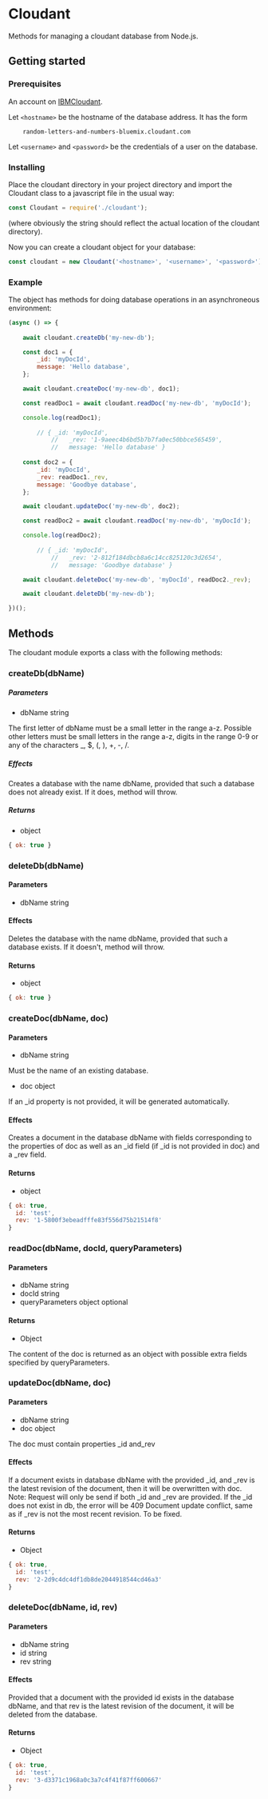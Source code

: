 # Cloudant

Methods for managing a cloudant database from Node.js. 

## Getting started

### Prerequisites
An account on [IBMCloudant](https://www.ibm.com/cloud/cloudant).


Let `<hostname>` be the hostname of the database address. It has the form 
```
    random-letters-and-numbers-bluemix.cloudant.com
```
Let `<username>` and `<password>` be the credentials of a user on the database. 
### Installing
Place the cloudant directory in your project directory and import the Cloudant class to a javascript file in the usual way: 
```javascript
const Cloudant = require('./cloudant');
```
(where obviously the string should reflect the actual location of the cloudant directory). 

Now you can create a cloudant object for your database: 
```javascript
const cloudant = new Cloudant('<hostname>', '<username>', '<password>');
```
### Example
The object has methods for doing database operations in an asynchroneous environment: 
```javascript
(async () => {
	
	await cloudant.createDb('my-new-db');

	const doc1 = {
		_id: 'myDocId',
		message: 'Hello database',
	};

	await cloudant.createDoc('my-new-db', doc1); 

	const readDoc1 = await cloudant.readDoc('my-new-db', 'myDocId');

	console.log(readDoc1);
	
		// { _id: 'myDocId',
    		//   _rev: '1-9aeec4b6bd5b7b7fa0ec50bbce565459',
    		//   message: 'Hello database' }
	
	const doc2 = {
		_id: 'myDocId',
		_rev: readDoc1._rev,
		message: 'Goodbye database',
	};

	await cloudant.updateDoc('my-new-db', doc2);

	const readDoc2 = await cloudant.readDoc('my-new-db', 'myDocId');

	console.log(readDoc2);
	
		// { _id: 'myDocId',
    		//   _rev: '2-812f184dbcb8a6c14cc825120c3d2654',
    		//   message: 'Goodbye database' }

	await cloudant.deleteDoc('my-new-db', 'myDocId', readDoc2._rev);

	await cloudant.deleteDb('my-new-db');

})();
```

## Methods
The cloudant module exports a class with the following methods: 
### createDb(dbName)
##### Parameters
* dbName string

The first letter of dbName must be a small letter in the range a-z. Possible other letters must be small letters in the range a-z, digits in the range 0-9 or any of the characters _, $, (, ), +, -, /. 
##### Effects
Creates a database with the name dbName, provided that such a database does not already exist. If it does, method will throw. 
##### Returns
* object
```javascript
{ ok: true }
```
### deleteDb(dbName)
#### Parameters
* dbName string
#### Effects
Deletes the database with the name dbName, provided that such a database exists. If it doesn't, method will throw. 
#### Returns
* object
```javascript
{ ok: true }
```
### createDoc(dbName, doc)
#### Parameters
* dbName string

Must be the name of an existing database.
* doc object

If an \_id property is not provided, it will be generated automatically.  
#### Effects
Creates a document in the database dbName with fields corresponding to the properties of doc as well as an \_id field (if \_id is not provided in doc) and a \_rev field.   
#### Returns
* object
```javascript
{ ok: true,
  id: 'test',
  rev: '1-5800f3ebeadfffe83f556d75b21514f8'
}
```
### readDoc(dbName, docId, queryParameters)
#### Parameters
* dbName string
* docId string
* queryParameters object optional
#### Returns
* Object

The content of the doc is returned as an object with possible extra fields specified by queryParameters. 
### updateDoc(dbName, doc)
#### Parameters
* dbName string
* doc object

The doc must contain properties \_id and\_rev
#### Effects
If a document exists in database dbName with the provided \_id, and \_rev is the latest revision of the document, then it will be overwritten with doc. 
Note: Request will only be send if both \_id and \_rev are provided. If the \_id does not exist in db, the error will be 409 Document update conflict, same as if \_rev is not the most recent revision. To be fixed. 
#### Returns
* Object

```javascript
{ ok: true,
  id: 'test',
  rev: '2-2d9c4dc4df1db8de2044918544cd46a3'
}
```
### deleteDoc(dbName, id, rev)
#### Parameters
* dbName string
* id string
* rev string
#### Effects
Provided that a document with the provided id exists in the database dbName, and that rev is the latest revision of the document, it will be deleted from the database. 
#### Returns
* Object

```javascript
{ ok: true,
  id: 'test',
  rev: '3-d3371c1968a0c3a7c4f41f87ff600667'
}
```
